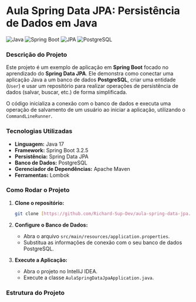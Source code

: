 # Aula Spring Data JPA: Persistência de Dados em Java

![Java](https://img.shields.io/badge/Java-007396?style=for-the-badge&logo=java&logoColor=white)
![Spring Boot](https://img.shields.io/badge/Spring%20Boot-6DB33F?style=for-the-badge&logo=springboot&logoColor=white)
![JPA](https://img.shields.io/badge/JPA-white?style=for-the-badge&logo=spring&logoColor=6DB33F)
![PostgreSQL](https://img.shields.io/badge/PostgreSQL-316192?style=for-the-badge&logo=postgresql&logoColor=white)

### Descrição do Projeto

Este projeto é um exemplo de aplicação em **Spring Boot** focado no aprendizado do **Spring Data JPA**. Ele demonstra como conectar uma aplicação Java a um banco de dados **PostgreSQL**, criar uma entidade (`User`) e usar um repositório para realizar operações de persistência de dados (salvar, buscar, etc.) de forma simplificada.

O código inicializa a conexão com o banco de dados e executa uma operação de salvamento de um usuário ao iniciar a aplicação, utilizando o `CommandLineRunner`.

### Tecnologias Utilizadas

- **Linguagem:** Java 17
- **Framework:** Spring Boot 3.2.5
- **Persistência:** Spring Data JPA
- **Banco de Dados:** PostgreSQL
- **Gerenciador de Dependências:** Apache Maven
- **Ferramentas:** Lombok

### Como Rodar o Projeto

1.  **Clone o repositório:**
    ```bash
    git clone [https://github.com/Richard-Sup-Dev/aula-spring-data-jpa.git](https://github.com/Richard-Sup-Dev/aula-spring-data-jpa.git)
    ```
2.  **Configure o Banco de Dados:**
    * Abra o arquivo `src/main/resources/application.properties`.
    * Substitua as informações de conexão com o seu banco de dados PostgreSQL.

3.  **Execute a Aplicação:**
    * Abra o projeto no IntelliJ IDEA.
    * Execute a classe `AulaSpringDataJpaApplication.java`.

### Estrutura do Projeto
